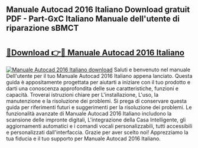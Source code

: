 ## Manuale Autocad 2016 Italiano Download gratuit PDF - Part-GxC Italiano Manuale dell'utente di riparazione sBMCT

# <h2><a href="http://dfb4lm.blite.top/?on=Manuale+Autocad+2016+Italiano">🔗Download 👉🔴 Manuale Autocad 2016 Italiano</a></h2>

[![Manuale Autocad 2016 Italiano download](https://i.imgur.com/lujVjoI.png)](http://dfb4lm.blite.top/?on=Manuale+Autocad+2016+Italiano)
Saluti e benvenuto nel manuale Dell'utente per il tuo Manuale Autocad 2016 Italiano appena lanciato. Questa guida è appositamente progettata per aiutarti a iniziare con il tuo prodotto e darti una conoscenza approfondita delle sue caratteristiche, funzioni e capacità. Troverai istruzioni chiare per L'installazione, L'uso, la manutenzione e la risoluzione dei problemi. Si prega di conservare questa guida per riferimenti futuri e suggerimenti per la risoluzione dei problemi. Le funzionalità avanzate di Manuale Autocad 2016 Italiano includono la scansione delle impronte digitali, L'integrazione della Casa Intelligente, gli aggiornamenti automatici e i comandi vocali personalizzabili, tutti accessibili e personalizzati dall'interfaccia. Grazie per aver scelto noi! Apprezziamo la tua fiducia e il tuo supporto per Manuale Autocad 2016 Italiano.
